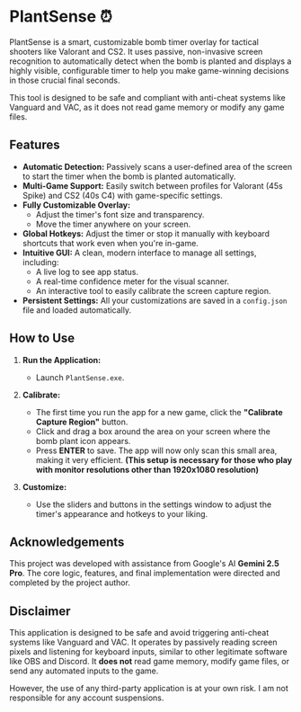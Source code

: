 # PlantSense ⏰

PlantSense is a smart, customizable bomb timer overlay for tactical shooters like Valorant and CS2. It uses passive, non-invasive screen recognition to automatically detect when the bomb is planted and displays a highly visible, configurable timer to help you make game-winning decisions in those crucial final seconds.

This tool is designed to be safe and compliant with anti-cheat systems like Vanguard and VAC, as it does not read game memory or modify any game files.

## Features

* **Automatic Detection:** Passively scans a user-defined area of the screen to start the timer when the bomb is planted automatically.
* **Multi-Game Support:** Easily switch between profiles for Valorant (45s Spike) and CS2 (40s C4) with game-specific settings.
* **Fully Customizable Overlay:**
    * Adjust the timer's font size and transparency.
    * Move the timer anywhere on your screen.
* **Global Hotkeys:** Adjust the timer or stop it manually with keyboard shortcuts that work even when you're in-game.
* **Intuitive GUI:** A clean, modern interface to manage all settings, including:
    * A live log to see app status.
    * A real-time confidence meter for the visual scanner.
    * An interactive tool to easily calibrate the screen capture region.
* **Persistent Settings:** All your customizations are saved in a `config.json` file and loaded automatically.

## How to Use

1.  **Run the Application:**
    * Launch `PlantSense.exe`.

2.  **Calibrate:**
    * The first time you run the app for a new game, click the **"Calibrate Capture Region"** button.
    * Click and drag a box around the area on your screen where the bomb plant icon appears.
    * Press **ENTER** to save. The app will now only scan this small area, making it very efficient.
       **(This setup is necessary for those who play with monitor resolutions other than 1920x1080 resolution)**

4.  **Customize:**
    * Use the sliders and buttons in the settings window to adjust the timer's appearance and hotkeys to your liking.

## Acknowledgements

This project was developed with assistance from Google's AI **Gemini 2.5 Pro**. The core logic, features, and final implementation were directed and completed by the project author.

## Disclaimer

This application is designed to be safe and avoid triggering anti-cheat systems like Vanguard and VAC. It operates by passively reading screen pixels and listening for keyboard inputs, similar to other legitimate software like OBS and Discord. It **does not** read game memory, modify game files, or send any automated inputs to the game.

However, the use of any third-party application is at your own risk. I am not responsible for any account suspensions.



